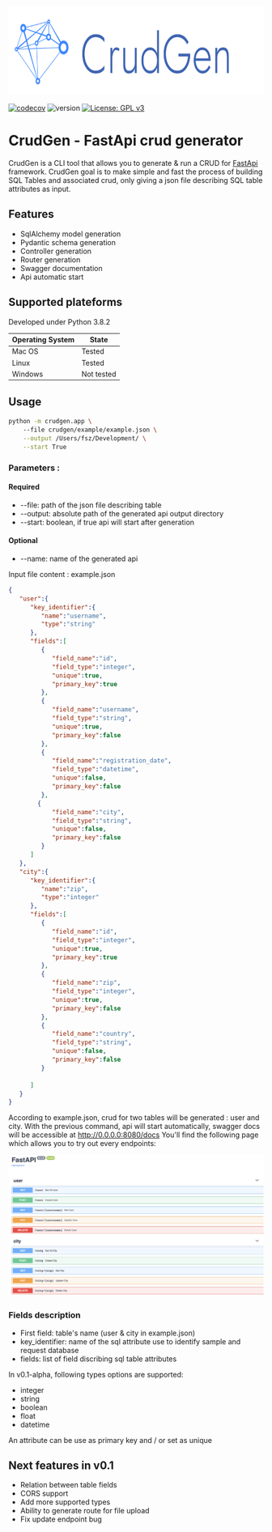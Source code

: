 
<p align="center"><img src="assets/cover.png" height=175/></p>

[![codecov](https://codecov.io/gh/Fszta/CrudGen/branch/development/graph/badge.svg?token=SGSIK5GG1C)](https://codecov.io/gh/Fszta/CrudGen)
![version](https://img.shields.io/badge/version-v0.1--alpha-brightgreen)
[![License: GPL v3](https://img.shields.io/badge/License-GPLv3-blue.svg)](https://www.gnu.org/licenses/gpl-3.0)
# CrudGen - FastApi crud generator
CrudGen is a CLI tool that allows you to generate & run a CRUD for <a href="https://fastapi.tiangolo.com">FastApi</a> framework.
CrudGen goal is to make simple and fast the process of building SQL Tables and associated crud, only giving a json file describing SQL table attributes as input.

## Features
* SqlAlchemy model generation
* Pydantic schema generation
* Controller generation
* Router generation
* Swagger documentation
* Api automatic start

## Supported plateforms
Developed under Python 3.8.2
<table>
  <thead>
    <tr>
      <th>Operating System</th>
      <th>State</th>
    </tr>
  </thead>
  <tbody>
    <tr>
      <td>Mac OS</td>
      <td>Tested</td>
    </tr>
    <tr>
      <td>Linux</td>
      <td>Tested</td>
    </tr>
    <tr>
      <td>Windows</td>
      <td>Not tested</td>
    </tr>
  </tbody>
</table>

## Usage

```bash
python -m crudgen.app \ 
    --file crudgen/example/example.json \
    --output /Users/fsz/Development/ \
    --start True
```

### Parameters : 
#### Required
* --file: path of the json file describing table
* --output: absolute path of the generated api output directory
* --start: boolean, if true api will start after generation 

#### Optional
* --name: name of the generated api 

Input file content : example.json

```json
{
   "user":{
      "key_identifier":{
         "name":"username",
         "type":"string"
      },
      "fields":[
         {
            "field_name":"id",
            "field_type":"integer",
            "unique":true,
            "primary_key":true
         },
         {
            "field_name":"username",
            "field_type":"string",
            "unique":true,
            "primary_key":false
         },
         {
            "field_name":"registration_date",
            "field_type":"datetime",
            "unique":false,
            "primary_key":false
         },
        {
            "field_name":"city",
            "field_type":"string",
            "unique":false,
            "primary_key":false
         }
      ]
   },
   "city":{
      "key_identifier":{
         "name":"zip",
         "type":"integer"
      },
      "fields":[
         {
            "field_name":"id",
            "field_type":"integer",
            "unique":true,
            "primary_key":true
         },
         {
            "field_name":"zip",
            "field_type":"integer",
            "unique":true,
            "primary_key":false
         },
         {
            "field_name":"country",
            "field_type":"string",
            "unique":false,
            "primary_key":false
         }

      ]
   }
}
```
According to example.json, crud for two tables will be generated : user and city. 
With the previous command, api will start automatically, swagger docs will be accessible at http://0.0.0.0:8080/docs 
You'll find the following page which allows you to try out every endpoints:
<p align="center">
  <img src="example/open-api.png" title="swagger-ui">
</p>


### Fields description
* First field: table's name (user & city in example.json)
* key_identifier: name of the sql attribute use to identify sample and request database
* fields: list of field discribing sql table attributes 

In v0.1-alpha, following types options are supported:
* integer
* string
* boolean
* float
* datetime

An attribute can be use as primary key and / or set as unique

## Next features in v0.1
* Relation between table fields 
* CORS support
* Add more supported types 
* Ability to generate route for file upload
* Fix update endpoint bug
